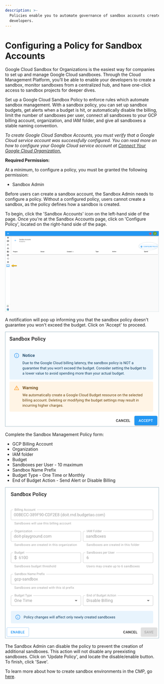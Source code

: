 ```yaml
---
description: >-
  Policies enable you to automate governance of sandbox accounts created by your
  developers.
---
```


# Configuring a Policy for Sandbox Accounts

Google Cloud Sandbox for Organizations is the easiest way for companies to set up and manage Google Cloud sandboxes. Through the Cloud Management Platform, you’ll be able to enable your developers to create a sandbox, monitor sandboxes from a centralized hub, and have one-click access to sandbox projects for deeper dives.

Set up a Google Cloud Sandbox Policy to enforce rules which automate sandbox management. With a sandbox policy, you can set up sandbox budgets, get alerts when a budget is hit, or automatically disable the billing, limit the number of sandboxes per user, connect all sandboxes to your GCP billing account, organization, and IAM folder, and give all sandboxes a stable naming convention.

_To create Google Cloud Sandbox Accounts, you must verify that a Google Cloud service account was successfully configured. You can read more on how to configure your Google Cloud service account at_ [_Connect Your Google Cloud Organization._](https://help.doit-intl.com/hc/en-us/articles/360048197072-Connect-Google-Cloud-Service-Account)

**Required Permission:**

At a minimum, to configure a policy, you must be granted the following permission:

* Sandbox Admin 

Before users can create a sandbox account, the Sandbox Admin needs to configure a policy. Without a configured policy, users cannot create a sandbox, as the policy defines how a sandbox is created.

To begin, click the 'Sandbox Accounts' icon on the left-hand side of the page. Once you're at the Sandbox Accounts page, click on 'Configure Policy', located on the right-hand side of the page.

![](../.gitbook/assets/configure-policy.png)



A notification will pop up informing you that the sandbox policy doesn't guarantee you won't exceed the budget. Click on 'Accept' to proceed.

![](../.gitbook/assets/sandbox-policy1.png)



Complete the Sandbox Management Policy form:

* GCP Billing Account
* Organization
* IAM folder
* Budget
* Sandboxes per User - 10 maximum
* Sandbox Name Prefix
* Budget Type - One Time or Monthly
* End of Budget Action -  Send Alert or Disable Billing

![](../.gitbook/assets/sandbox-policy2.png)

The Sandbox Admin can disable the policy to prevent the creation of additional sandboxes. This action will not disable any preexisting sandboxes. Click on 'Update Policy', and locate the disable/enable button. To finish, click 'Save'.

To learn more about how to create sandbox environments in the CMP, go [here](https://help.doit-intl.com/hc/en-us/articles/360042612671).  

